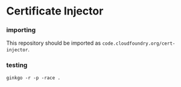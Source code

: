 # Certificate Injector

### importing

This repository should be imported as `code.cloudfoundry.org/cert-injector`.

### testing

```
ginkgo -r -p -race .
```
